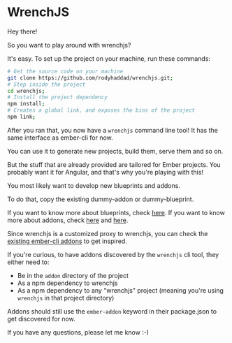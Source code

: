 # WrenchJS

Hey there!

So you want to play around with wrenchjs?

It's easy. To set up the project on your machine, run these commands:
```bash
# Get the source code on your machine
git clone https://github.com/rodyhaddad/wrenchjs.git;
# Step inside the project
cd wrenchjs;
# Install the project dependency
npm install;
# Creates a global link, and exposes the bins of the project
npm link;
```

After you ran that, you now have a `wrenchjs` command line tool! It has the same interface as ember-cli for now.

You can use it to generate new projects, build them, serve them and so on.

But the stuff that are already provided are tailored for Ember projects.
You probably want it for Angular, and that's why you're playing with this!

You most likely want to develop new blueprints and addons.

To do that, copy the existing dummy-addon or dummy-blueprint.

If you want to know more about blueprints, check [here](https://github.com/ember-cli/ember-cli/blob/master/lib/models/blueprint.js#L37).
If you want to know more about addons, check [here](https://github.com/ember-cli/ember-cli/blob/master/ADDON_HOOKS.md) and [here](http://www.ember-cli.com/#developing-addons-and-blueprints).

Since wrenchjs is a customized proxy to wrenchjs, you can check the [existing ember-cli addons](http://www.emberaddons.com/) to get inspired.

If you're curious, to have addons discovered by the `wrenchjs` cli tool, they either need to:

* Be in the `addon` directory of the project
* As a npm dependency to wrenchjs
* As a npm dependency to any "wrenchjs" project (meaning you're using `wrenchjs` in that project directory)

Addons should still use the `ember-addon` keyword in their package.json to get discovered for now.

If you have any questions, please let me know :-)
